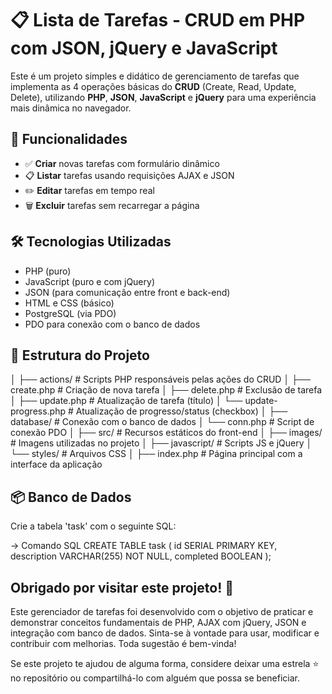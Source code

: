 # 📋 Lista de Tarefas - CRUD em PHP com JSON, jQuery e JavaScript

Este é um projeto simples e didático de gerenciamento de tarefas que implementa as 4 operações básicas do **CRUD** (Create, Read, Update, Delete), utilizando **PHP**, **JSON**, **JavaScript** e **jQuery** para uma experiência mais dinâmica no navegador.

## 🚀 Funcionalidades

- ✅ **Criar** novas tarefas com formulário dinâmico
- 📋 **Listar** tarefas usando requisições AJAX e JSON
- ✏️ **Editar** tarefas em tempo real
- 🗑️ **Excluir** tarefas sem recarregar a página

## 🛠️ Tecnologias Utilizadas

- PHP (puro)
- JavaScript (puro e com jQuery)
- JSON (para comunicação entre front e back-end)
- HTML e CSS (básico)
- PostgreSQL (via PDO)
- PDO para conexão com o banco de dados

## 📁 Estrutura do Projeto

│
├── actions/                  # Scripts PHP responsáveis pelas ações do CRUD
│   ├── create.php            # Criação de nova tarefa
│   ├── delete.php            # Exclusão de tarefa
│   ├── update.php            # Atualização de tarefa (título)
│   └── update-progress.php   # Atualização de progresso/status (checkbox)
│
├── database/                 # Conexão com o banco de dados
│   └── conn.php              # Script de conexão PDO
│
├── src/                      # Recursos estáticos do front-end
│   ├── images/               # Imagens utilizadas no projeto
│   ├── javascript/           # Scripts JS e jQuery
│   └── styles/               # Arquivos CSS
│
├── index.php                 # Página principal com a interface da aplicação

## 📦 Banco de Dados

Crie a tabela 'task' com o seguinte SQL:

-> Comando SQL
CREATE TABLE task (
  id SERIAL PRIMARY KEY,
  description VARCHAR(255) NOT NULL,
  completed BOOLEAN
);

## Obrigado por visitar este projeto! 💙

Este gerenciador de tarefas foi desenvolvido com o objetivo de praticar e demonstrar conceitos fundamentais de PHP, AJAX com jQuery, JSON e integração com banco de dados.
Sinta-se à vontade para usar, modificar e contribuir com melhorias. Toda sugestão é bem-vinda!

Se este projeto te ajudou de alguma forma, considere deixar uma estrela ⭐ no repositório ou compartilhá-lo com alguém que possa se beneficiar.

